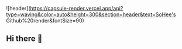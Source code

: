 ![header](https://capsule-render.vercel.app/api?type=waving&color=auto&height=300&section=header&text=SoHee's Github%20render&fontSize=90)
## Hi there 👋

<!--
**SoheePak/SoheePak** is a ✨ _special_ ✨ repository because its `README.md` (this file) appears on your GitHub profile.

Here are some ideas to get you started:

- 🔭 I’m currently working on ...
- 🌱 I’m currently learning ...
- 👯 I’m looking to collaborate on ...
- 🤔 I’m looking for help with ...
- 💬 Ask me about ...
- 📫 How to reach me: ...
- 😄 Pronouns: ...
- ⚡ Fun fact: ...
-->
